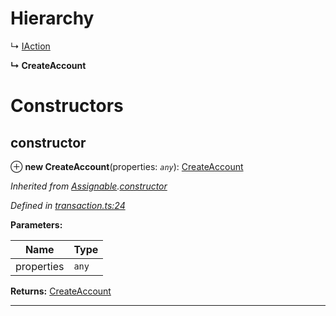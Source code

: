 

# Hierarchy

↳  [IAction](_transaction_.iaction.md)

**↳ CreateAccount**

# Constructors

<a id="constructor"></a>

##  constructor

⊕ **new CreateAccount**(properties: *`any`*): [CreateAccount](_transaction_.createaccount.md)

*Inherited from [Assignable](_transaction_.assignable.md).[constructor](_transaction_.assignable.md#constructor)*

*Defined in [transaction.ts:24](https://github.com/nearprotocol/nearlib/blob/b6e94a8/src.ts/transaction.ts#L24)*

**Parameters:**

| Name | Type |
| ------ | ------ |
| properties | `any` |

**Returns:** [CreateAccount](_transaction_.createaccount.md)

___

